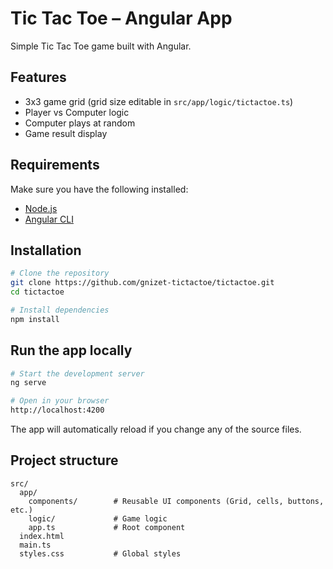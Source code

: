 # Tic Tac Toe – Angular App

Simple Tic Tac Toe game built with Angular.

## Features

- 3x3 game grid (grid size editable in `src/app/logic/tictactoe.ts`)
- Player vs Computer logic
- Computer plays at random
- Game result display

## Requirements

Make sure you have the following installed:

- [Node.js](https://nodejs.org/)
- [Angular CLI](https://angular.io/cli)

## Installation

```bash
# Clone the repository
git clone https://github.com/gnizet-tictactoe/tictactoe.git
cd tictactoe

# Install dependencies
npm install
```

## Run the app locally
```bash
# Start the development server
ng serve

# Open in your browser
http://localhost:4200
```

The app will automatically reload if you change any of the source files.

## Project structure
```
src/
  app/
    components/        # Reusable UI components (Grid, cells, buttons, etc.)
    logic/             # Game logic
    app.ts             # Root component
  index.html
  main.ts
  styles.css           # Global styles
```
